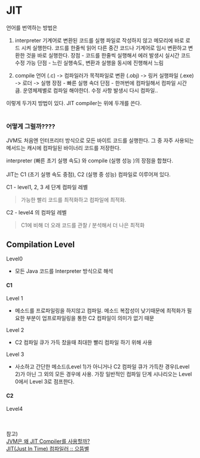 # JIT
언어를 번역하는 방법은
1. interpreter
기계어로 변환된 코드를 실행 파일로 작성하지 않고 메모리에 바로 로드 시켜 실행한다. 코드를 한줄씩 읽어 다른 중간 코드나 기계어로 임시 변환하고 변환한 것을 바로 실행한다.
장점 - 코드를 한줄씩 실행해서 에러 발생시 실시간 코드 수정 가능
단점 - 느린 실행속도, 변환과 실행을 동시에 진행해서 느림

2. compile
언어 (.c) -> 컴파일러가 목적파일로 변환 (.obj) -> 링커 실행파일 (.exe) -> 로더 -> 실행
장점 - 빠른 실행 속더
단점 - 한꺼번에 컴파일해서 컴파일 시간 큼. 운영체제별로 컴파일 해야한더. 수정 사항 발생시 다시 컴파일..

이렇게 두가지 방법이 있다. JIT compiler는 위에 두개를 쓴다.
<br/></br>
### 어떻게 그럴까????
JVM도 처음엔 인터프리터 방식으로 모든 바이트 코드를 실행한다. 그 중 자주 사용되는 메서드는 캐시에 컴파일된 바이너리 코드를 저장한다. 

interpreter (빠른 초기 실행 속도) 와 compile (실행 성능 )의 장점을 합쳤다. 
<br/></br>
JIT는 C1 (초기 실행 속도 중점), C2 (실행 중 성능) 컴파일로 이루어져 있다.<br/>

C1 - level1, 2, 3 세 단계 컴파일 레벨<br/>
> 가능한 빨리 코드를 최적화하고 컴파일에 최적화.
                      
C2 - level4 의 컴파일 레벨<br/>
> C1에 비해 더 오래 코드를 관찰 / 분석해서 더 나은 최적화<br/>


## Compilation Level
Level0
- 모든 Java 코드를 Interpreter 방식으로 해석<br/>
#### C1<br/>
Level 1	<br/>
- 메소드를 프로파일링을 하지않고 컴파일. 메소드 복잡성이 낮기때문에 최적화가 필요한 부분이 업프로파일링을 통한 C2 컴파일이 의미가 없기 때문<br/>

Level 2<br/>
- C2 컴파일 큐가 가득 찼을때 최대한 빨리 컴파일 하기 위해 사용<br/>

Level 3<br/>
- 사소하고 간단한 메소드(Level 1)가 아니거나 C2 컴파일 큐가 가득찬 경우(Level 2)가 아닌 그 외의 모든 경우에 사용. 가장 일반적인 컴파일 단계 시나리오는 Level 0에서 Level 3로 점프한다.<br/>

#### C2<br/>
Level4
	





<br/></br>
참고) <br/>
[JVM은 왜 JIT Compiler를 사용할까?](https://velog.io/@jslog/JVM%EC%9D%80-%EC%99%9C-JIT-Compiler%EB%A5%BC-%EC%82%AC%EC%9A%A9%ED%95%A0%EA%B9%8C)<br/>     [JIT(Just In Time) 컴파일러 :: 으뜸별](https://beststar-1.tistory.com/3)<br/>
